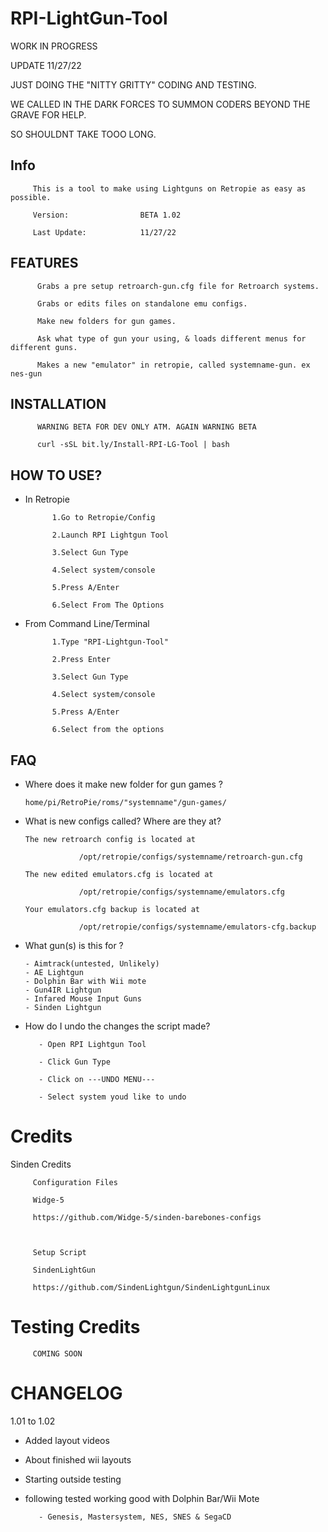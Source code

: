 # RPI-LightGun-Tool

WORK IN PROGRESS

UPDATE 11/27/22 

JUST DOING THE "NITTY GRITTY" CODING AND TESTING.

WE CALLED IN THE DARK FORCES TO SUMMON CODERS BEYOND THE GRAVE FOR HELP.

SO SHOULDNT TAKE TOOO LONG.

## Info 

         This is a tool to make using Lightguns on Retropie as easy as possible.
         
         Version:                BETA 1.02
         
         Last Update:            11/27/22

## FEATURES 

          Grabs a pre setup retroarch-gun.cfg file for Retroarch systems.

          Grabs or edits files on standalone emu configs.

          Make new folders for gun games. 

          Ask what type of gun your using, & loads different menus for different guns.
          
          Makes a new "emulator" in retropie, called systemname-gun. ex nes-gun

## INSTALLATION

          WARNING BETA FOR DEV ONLY ATM. AGAIN WARNING BETA 

          curl -sSL bit.ly/Install-RPI-LG-Tool | bash

## HOW TO USE?

- In Retropie

            1.Go to Retropie/Config
            
            2.Launch RPI Lightgun Tool 
            
            3.Select Gun Type

            4.Select system/console

            5.Press A/Enter

            6.Select From The Options 
            
            
- From Command Line/Terminal

            1.Type "RPI-Lightgun-Tool" 
                        
            2.Press Enter
            
            3.Select Gun Type
            
            4.Select system/console

            5.Press A/Enter

            6.Select from the options
## FAQ

- Where does it make new folder for gun games ?
      
      home/pi/RetroPie/roms/"systemname"/gun-games/
      
- What is new configs called? Where are they at?

      The new retroarch config is located at 
      
                  /opt/retropie/configs/systemname/retroarch-gun.cfg  
                  
      The new edited emulators.cfg is located at
      
                  /opt/retropie/configs/systemname/emulators.cfg
                  
      Your emulators.cfg backup is located at 
                  
                  /opt/retropie/configs/systemname/emulators-cfg.backup
      
- What gun(s) is this for ?
      
      - Aimtrack(untested, Unlikely)
      - AE Lightgun
      - Dolphin Bar with Wii mote
      - Gun4IR Lightgun
      - Infared Mouse Input Guns
      - Sinden Lightgun


- How do I undo the changes the script made?

         - Open RPI Lightgun Tool
         
         - Click Gun Type
         
         - Click on ---UNDO MENU---
         
         - Select system youd like to undo
         
         
# Credits 

Sinden Credits 
         
         Configuration Files
         
         Widge-5
         
         https://github.com/Widge-5/sinden-barebones-configs
         
         
         
         Setup Script 
         
         SindenLightGun
         
         https://github.com/SindenLightgun/SindenLightgunLinux
         
         
# Testing Credits

         COMING SOON

# CHANGELOG

1.01 to 1.02

- Added layout videos

- About finished wii layouts

- Starting outside testing

- following tested working good with Dolphin Bar/Wii Mote
         
         - Genesis, Mastersystem, NES, SNES & SegaCD
         
